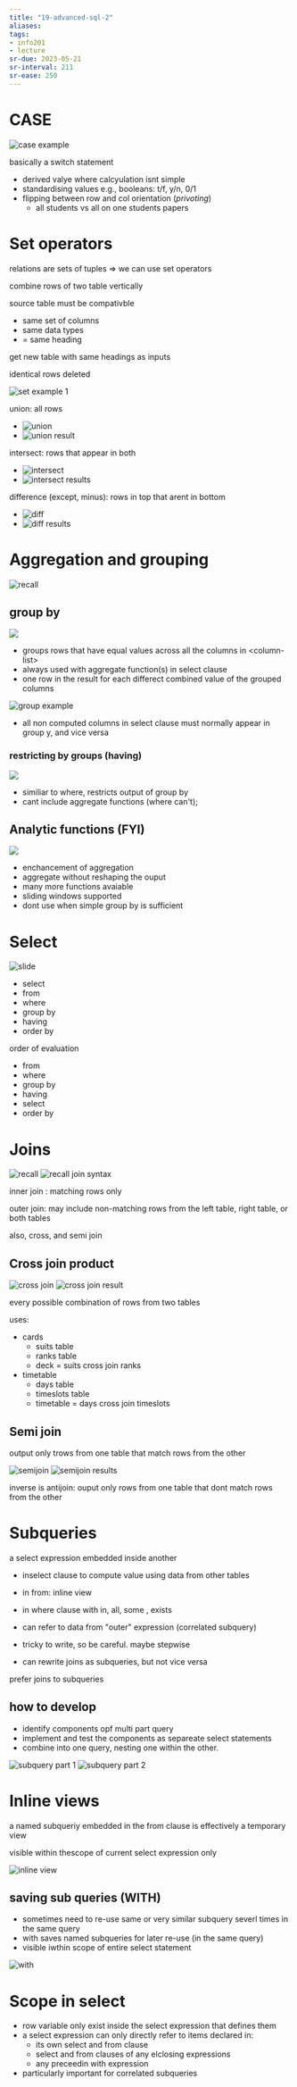 ```yaml
---
title: "19-advanced-sql-2"
aliases: 
tags: 
- info201
- lecture
sr-due: 2023-05-21
sr-interval: 211
sr-ease: 250
---
```



# CASE
![case example](https://i.imgur.com/H0VjLAK.png)

basically a switch statement

- derived valye where calcyulation isnt simple
- standardising values e.g., booleans: t/f, y/n, 0/1
- flipping between row and col orientation (*privoting*)
	- all students vs all on one students papers

# Set operators
relations are sets of tuples ⇒ we can use set operators

combine rows of two table vertically

source table must be compativble
- same set of columns
- same data types
- = same heading

get new table with same headings as inputs

identical rows deleted

![set example 1](https://i.imgur.com/omk0DYv.png)

union: all rows
- ![union](https://i.imgur.com/GfrjCLI.png)
- ![union result](https://i.imgur.com/OPsaTuu.png)

intersect: rows that appear in both
- ![intersect](https://i.imgur.com/yKp8x6q.png)
- ![intersect results](https://i.imgur.com/VsrACMF.png)

difference (except, minus): rows in top that arent in bottom
- ![diff](https://i.imgur.com/LEpaeeT.png)
- ![diff results](https://i.imgur.com/0I6BqOn.png)

# Aggregation and grouping
![recall](https://i.imgur.com/AyBCAN3.png)

 ## group by
![](https://i.imgur.com/LxxyZaf.png)
- groups rows that have equal values across all the columns in \<column-list>
- always used with aggregate function(s) in select clause
- one row in the result for each differect combined value of the grouped columns

![group example](https://i.imgur.com/ZYgqzlD.png)

- all non computed columns in select clause must normally appear in group y, and vice versa

### restricting by groups (having)
![](https://i.imgur.com/ylqvkU5.png)

- similiar to where, restricts output of group by
- cant include aggregate functions (where can't);

## Analytic functions (FYI)
![](https://i.imgur.com/L59hwEa.png)

- enchancement of aggregation
- aggregate without reshaping the ouput
- many more functions avaiable
- sliding windows supported
- dont use when simple group by is sufficient

# Select
![slide](https://i.imgur.com/4rsQ1B9.png)

- select
- from
- where
- group  by
- having
- order by

order of evaluation
- from
- where
- group by
- having
- select
- order by

# Joins
![recall](https://i.imgur.com/khcpBa0.png)
![recall join syntax](https://i.imgur.com/hQHotL3.png)

inner join : matching rows only

outer join: may include non-matching rows from the left table, right table, or both tables

also, cross, and semi join

## Cross join product
![cross join](https://i.imgur.com/CxGUhpu.png)
![cross join result](https://i.imgur.com/O3FxL5o.png)

every possible combination of rows from two tables

uses:
- cards
	- suits table
	- ranks table
	- deck = suits cross join ranks
-  timetable
	- days table
	- timeslots table
	- timetable = days cross join timeslots

## Semi join
output only trows from one table that match rows from the other

![semijoin](https://i.imgur.com/bW4uVPQ.png)
![semijoin results](https://i.imgur.com/ts5hEf9.png)

inverse is antijoin: ouput only rows from one table that dont match rows from the other

# Subqueries
a select expression embedded inside another
- inselect clause to compute value using data from other tables
- in from: inline view
- in where clause with in, all, some , exists

- can refer to data from "outer" expression (correlated subquery)
- tricky to write, so be careful. maybe stepwise
- can rewrite joins as subqueries, but not vice versa

prefer joins to subqueries

## how to develop
- identify components opf multi part query
- implement and test the components as separeate select statements
- combine into one query, nesting one within the other.

![subquery part 1](https://i.imgur.com/yhOriER.png)
![subquery part 2](https://i.imgur.com/APZGzz5.png)

# Inline views
a named subqueriy embedded in the from clause is effectively a temporary view

visible within thescope of current select expression only

![inline view](https://i.imgur.com/s3G8L7X.png)

## saving sub queries (WITH)
- sometimes need to re-use same or very similar subquery severl times in the same query
- with saves named subqueries for later re-use (in the same query)
- visible iwthin scope of entire select statement

![with](https://i.imgur.com/uQ5bn3B.png)

# Scope  in select
- row variable only exist inside the select expression that defines them
- a select expression can only directly refer to items declared in:
	- its own select and from clause
	- select and from clauses of any elclosing expressions
	- any preceedin with expression
- particularly important for correlated subqueries

